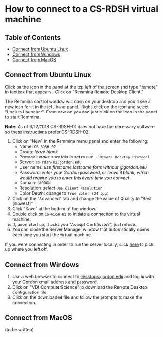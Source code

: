 # How to connect to a CS-RDSH virtual machine

## Table of Contents

- [Connect from Ubuntu Linux](connect-from-ubuntu-linux)
- [Connect from Windows](connnect-from-windows)
- [Connect from MacOS](connect-from-macos)

## Connect from Ubuntu Linux

Click on the icon in the panel at the top left of the screen and type "remote" in textbox that appears.  Click on "Remmina Remote Desktop Client."

The Remmina control window will open on your desktop and you'll see a new icon for it in the left-hand panel.  Right-click on the icon and select "Lock to Launcher".  From now on you can just click on the icon in the panel to start Remmina.

**Note:** As of 6/12/2018 CS-RDSH-01 does not have the necessary software so these instructions prefer CS-RDSH-02.

1. Click on "New" in the Remmina menu panel and enter the following:
    * Name: `CS-RDSH-02`
    * Group: _leave blank_
    * Protocol: _make sure this is set to_ `RDP - Remote Desktop Protocol`
    * Server: `cs-rdsh-02.gordon.edu`
    * User name: _use firstname.lastname form without @gordon.edu_
    * Password: _enter your Gordon password, or leave it blank, which would require you to enter this every time
      you connect_
    * Domain: `GORDON`
    * Resolution: _select_ `Use Client Resolution` 
    * Color Depth: change to `True color (24 bpp)`
2. Click on the "Advanced" tab and change the value of Quality to "Best (slowest)"
3. Click "Save" at the bottom of the window.
4. Double click on `CS-RDSH-02` to initiate a connection to the virtual machine.
5. If, upon start up, it asks you "Accept Certificate?", just refuse. 
6. You can close the Server Manager window that automatically opens each time you start the virtual machine.

If you were connecting in order to run the server locally, click [here](https://github.com/gordon-cs/gordon-360-api/blob/develop/README.md#running-the-server-locally) to pick up where you left off.

## Connect from Windows

1. Use a web browser to connect to [desktops.gordon.edu](https://desktops.gordon.edu) and log in with your Gordon email address and password.
2. Click on "VDI-ComputerScience" to download the Remote Desktop configuration file.
3. Click on the downloaded file and follow the prompts to make the connection.

## Connect from MacOS

(to be written)
